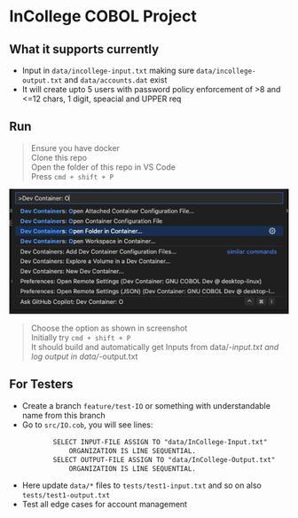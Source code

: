 # InCollege COBOL Project

## What it supports currently

- Input in `data/incollege-input.txt` making sure `data/incollege-output.txt` and `data/accounts.dat` exist
- It will create upto 5 users with password policy enforcement of >8 and <=12 chars, 1 digit, speacial and UPPER req


## Run

> Ensure you have docker  
> Clone this repo  
> Open the folder of this repo in VS Code  
> Press `cmd + shift + P`  

![alt text](image.png)

> Choose the option as shown in screenshot  
> Initially try `cmd + shift + P`  
> It should build and automatically get Inputs from data/*-input.txt and log output in data/*-output.txt  


## For Testers

- Create a branch `feature/test-IO` or something with understandable name from this branch
- Go to `src/IO.cob`, you will see lines:
```
           SELECT INPUT-FILE ASSIGN TO "data/InCollege-Input.txt"
               ORGANIZATION IS LINE SEQUENTIAL.
           SELECT OUTPUT-FILE ASSIGN TO "data/InCollege-Output.txt"
               ORGANIZATION IS LINE SEQUENTIAL.
```
- Here update `data/*` files to `tests/test1-input.txt` and so on also `tests/test1-output.txt`
- Test all edge cases for account management


